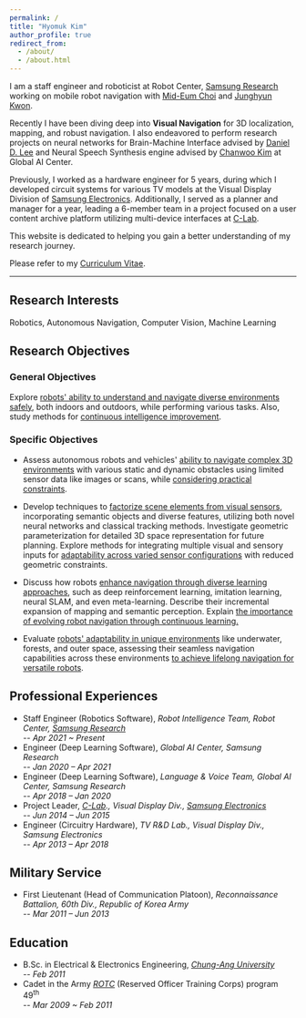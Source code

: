 ```yaml
---
permalink: /
title: "Hyomuk Kim"
author_profile: true
redirect_from:
  - /about/
  - /about.html
---
```


I am a staff engineer and roboticist at Robot Center, [Samsung Research](https://research.samsung.com) working on mobile robot navigation with [Mid-Eum Choi](https://linkedin.com/in/mid-eum-choi-ba106017a) and [Junghyun Kwon](https://linkedin.com/in/junghyun-kwon).

Recently I have been diving deep into **Visual Navigation** for 3D localization, mapping, and robust navigation.
I also endeavored to perform research projects on neural networks for Brain-Machine Interface advised by [Daniel D. Lee](https://www.ece.cornell.edu/faculty-directory/daniel-dongyuel-lee) and Neural Speech Synthesis engine advised by [Chanwoo Kim](https://linkedin.com/in/chanwoo-kim-2628a622) at Global AI Center.

Previously, I worked as a hardware engineer for 5 years, during which I developed circuit systems for various TV models at the Visual Display Division of [Samsung Electronics](https://www.samsung.com). Additionally, I served as a planner and manager for a year, leading a 6-member team in a project focused on a user content archive platform utilizing multi-device interfaces at [C-Lab](https://samsungclab.com/).

This website is dedicated to helping you gain a better understanding of my research journey.

Please refer to my [Curriculum Vitae](https://hyomuk-kim.github.io/files/cv_hyomuk-kim.pdf).

***

## Research Interests
Robotics, Autonomous Navigation, Computer Vision, Machine Learning

## Research Objectives
### General Objectives
Explore <u>robots' ability to understand and navigate diverse environments safely</u>, both indoors and outdoors, while performing various tasks. Also, study methods for <u>continuous intelligence improvement</u>.

### Specific Objectives
* Assess autonomous robots and vehicles' <u>ability to navigate complex 3D environments</u> with various static and dynamic obstacles using limited sensor data like images or scans, while <u>considering practical constraints</u>.

* Develop techniques to <u>factorize scene elements from visual sensors</u>, incorporating semantic objects and diverse features, utilizing both novel neural networks and classical tracking methods. Investigate geometric parameterization for detailed 3D space representation for future planning. Explore methods for integrating multiple visual and sensory inputs for <u>adaptability across varied sensor configurations</u> with reduced geometric constraints.

* Discuss how robots <u>enhance navigation through diverse learning approaches</u>, such as deep reinforcement learning, imitation learning, neural SLAM, and even meta-learning. Describe their incremental expansion of mapping and semantic perception. Explain <u>the importance of evolving robot navigation through continuous learning.</u>

* Evaluate <u>robots' adaptability in unique environments</u> like underwater, forests, and outer space, assessing their seamless navigation capabilities across these environments <u>to achieve lifelong navigation for versatile robots</u>.

## Professional Experiences
* Staff Engineer (Robotics Software), _Robot Intelligence Team, Robot Center, [Samsung Research](https://research.samsung.com)_  
  -- _Apr 2021 ~ Present_
* Engineer (Deep Learning Software), _Global AI Center, Samsung Research_  
  -- _Jan 2020 – Apr 2021_
* Engineer (Deep Learning Software), _Language & Voice Team, Global AI Center, Samsung Research_  
  -- _Apr 2018 – Jan 2020_
* Project Leader, _[C-Lab](https://samsungclab.com/)., Visual Display Div., [Samsung Electronics](https://www.samsung.com)_  
  -- _Jun 2014 – Jun 2015_
* Engineer (Circuitry Hardware), _TV R&D Lab., Visual Display Div., Samsung Electronics_  
  -- _Apr 2013 – Apr 2018_

## Military Service
* First Lieutenant (Head of Communication Platoon), _Reconnaissance Battalion, 60th Div., Republic of Korea Army_  
  -- _Mar 2011 – Jun 2013_

## Education
* B.Sc. in Electrical & Electronics Engineering, _[Chung-Ang University](https://neweng.cau.ac.kr/index.do)_  
  -- _Feb 2011_
* Cadet in the Army _[ROTC](https://www.armyofficer.mil.kr:460/)_ (Reserved Officer Training Corps) program 49<sup>th</sup>  
  -- _Mar 2009 ~ Feb 2011_
